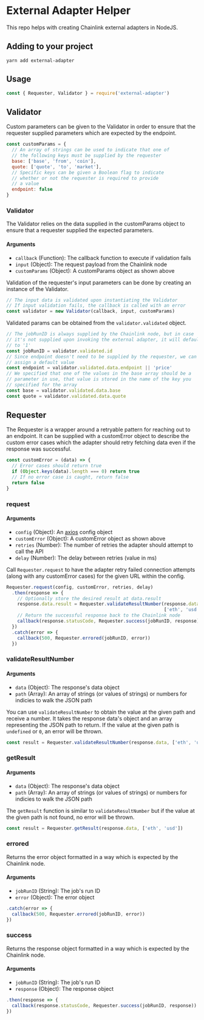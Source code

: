 # External Adapter Helper

This repo helps with creating Chainlink external adapters in NodeJS.

## Adding to your project

```
yarn add external-adapter
```

## Usage

```javascript
const { Requester, Validator } = require('external-adapter')
```

## Validator

Custom parameters can be given to the Validator in order to ensure that the requester supplied parameters which are expected by the endpoint.

```javascript
const customParams = {
  // An array of strings can be used to indicate that one of
  // the following keys must be supplied by the requester
  base: ['base', 'from', 'coin'],
  quote: ['quote', 'to', 'market'],
  // Specific keys can be given a Boolean flag to indicate
  // whether or not the requester is required to provide
  // a value
  endpoint: false
}
```

### Validator

The Validator relies on the data supplied in the customParams object to ensure that a requester supplied the expected parameters.

#### Arguments

- `callback` (Function): The callback function to execute if validation fails
- `input` (Object): The request payload from the Chainlink node
- `customParams` (Object): A customParams object as shown above

Validation of the requester's input parameters can be done by creating an instance of the Validator.

```javascript
// The input data is validated upon instantiating the Validator
// If input validation fails, the callback is called with an error
const validator = new Validator(callback, input, customParams)
```

Validated params can be obtained from the `validator.validated` object.

```javascript
// The jobRunID is always supplied by the Chainlink node, but in case
// it's not supplied upon invoking the external adapter, it will default
// to '1'
const jobRunID = validator.validated.id
// Since endpoint doesn't need to be supplied by the requester, we can
// assign a default value
const endpoint = validator.validated.data.endpoint || 'price'
// We specified that one of the values in the base array should be a
// parameter in use, that value is stored in the name of the key you
// specified for the array
const base = validator.validated.data.base
const quote = validator.validated.data.quote
```

## Requester

The Requester is a wrapper around a retryable pattern for reaching out to an endpoint. It can be supplied with a customError object to describe the custom error cases which the adapter should retry fetching data even if the response was successful.

```javascript
const customError = (data) => {
  // Error cases should return true
  if (Object.keys(data).length === 0) return true
  // If no error case is caught, return false
  return false
}
```

### request

#### Arguments

- `config` (Object): An [axios](https://www.npmjs.com/package/axios) config object
- `customError` (Object): A customError object as shown above
- `retries` (Number): The number of retries the adapter should attempt to call the API
- `delay` (Number): The delay between retries (value in ms)

Call `Requester.request` to have the adapter retry failed connection attempts (along with any customError cases) for the given URL within the config.

```javascript
Requester.request(config, customError, retries, delay)
  .then(response => {
    // Optionally store the desired result at data.result
    response.data.result = Requester.validateResultNumber(response.data,
                                                          ['eth', 'usd'])
    // Return the successful response back to the Chainlink node
    callback(response.statusCode, Requester.success(jobRunID, response))
  })
  .catch(error => {
    callback(500, Requester.errored(jobRunID, error))
  })
```

### validateResultNumber

#### Arguments

- `data` (Object): The response's data object
- `path` (Array): An array of strings (or values of strings) or numbers for indicies to walk the JSON path

You can use `validateResultNumber` to obtain the value at the given path and receive a number. It takes the response data's object and an array representing the JSON path to return. If the value at the given path is `undefined` or `0`, an error will be thrown.

```javascript
const result = Requester.validateResultNumber(response.data, ['eth', 'usd'])
```

### getResult

#### Arguments

- `data` (Object): The response's data object
- `path` (Array): An array of strings (or values of strings) or numbers for indicies to walk the JSON path

The `getResult` function is similar to `validateResultNumber` but if the value at the given path is not found, no error will be thrown.

```javascript
const result = Requester.getResult(response.data, ['eth', 'usd'])
```

### errored

Returns the error object formatted in a way which is expected by the Chainlink node.

#### Arguments

- `jobRunID` (String): The job's run ID
- `error` (Object): The error object

```javascript
.catch(error => {
  callback(500, Requester.errored(jobRunID, error))
})
```

### success

Returns the response object formatted in a way which is expected by the Chainlink node.

#### Arguments

- `jobRunID` (String): The job's run ID
- `response` (Object): The response object

```javascript
.then(response => {
  callback(response.statusCode, Requester.success(jobRunID, response))
})
```
